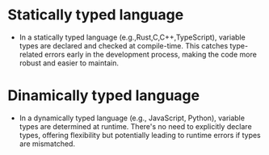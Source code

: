 # Statically typed language 
 
* In a statically typed language (e.g.,Rust,C,C++,TypeScript), variable types are declared and checked at compile-time. This catches type-related errors early in the development process, making the code more robust and easier to maintain.

# Dinamically typed language 
- In a dynamically typed language (e.g., JavaScript, Python), variable types are determined at runtime. There's no need to explicitly declare types, offering flexibility but potentially leading to runtime errors if types are mismatched.